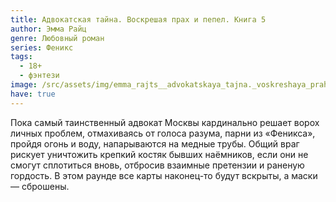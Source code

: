 ```yaml
---
title: Адвокатская тайна. Воскрешая прах и пепел. Книга 5
author: Эмма Райц
genre: Любовный роман
series: Феникс
tags:
  - 18+
  - фэнтези
image: /src/assets/img/emma_rajts__advokatskaya_tajna._voskreshaya_prah_i_pepel.webp
have: true
---
```

Пока самый таинственный адвокат Москвы кардинально решает ворох личных проблем, отмахиваясь от голоса разума, парни из «Феникса», пройдя огонь и воду, напарываются на медные трубы. Общий враг рискует уничтожить крепкий костяк бывших наёмников, если они не смогут сплотиться вновь, отбросив взаимные претензии и раненую гордость. В этом раунде все карты наконец-то будут вскрыты, а маски — сброшены.
